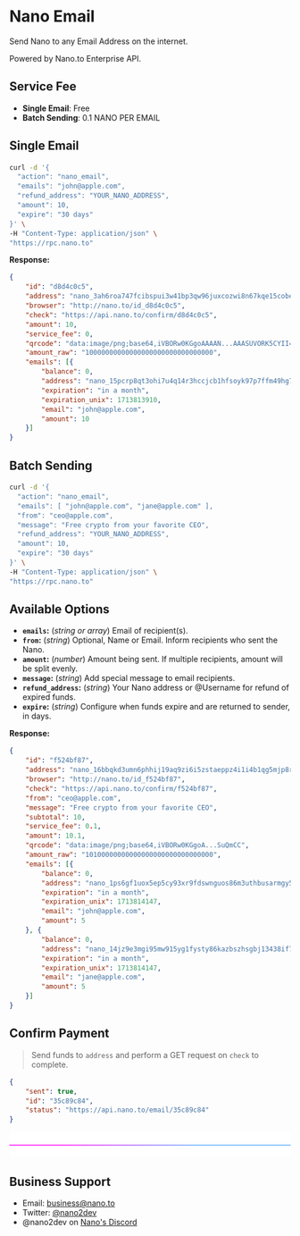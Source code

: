 # Nano Email

Send Nano to any Email Address on the internet. 

Powered by Nano.to Enterprise API.

## Service Fee

- **Single Email**: Free
- **Batch Sending**: 0.1 NANO PER EMAIL

## Single Email

```bash
curl -d '{
  "action": "nano_email",
  "emails": "john@apple.com",
  "refund_address": "YOUR_NANO_ADDRESS",
  "amount": 10,
  "expire": "30 days"
}' \
-H "Content-Type: application/json" \
"https://rpc.nano.to"
```

**Response:**

```json
{
    "id": "d8d4c0c5",
    "address": "nano_3ah6roa747fcibspui3w41bp3qw96juxcozwi8n67kqe15cobec5imkkt9qu",
    "browser": "http://nano.to/id_d8d4c0c5",
    "check": "https://api.nano.to/confirm/d8d4c0c5",
    "amount": 10,
    "service_fee": 0,
    "qrcode": "data:image/png;base64,iVBORw0KGgoAAAAN...AAASUVORK5CYII=",
    "amount_raw": "10000000000000000000000000000000",
    "emails": [{
        "balance": 0,
        "address": "nano_15pcrp8qt3ohi7u4q14r3hccjcb1hfsoyk97p7ffm49hg7rft8b4a8znh7hf",
        "expiration": "in a month",
        "expiration_unix": 1713813910,
        "email": "john@apple.com",
        "amount": 10
    }]
}
```

## Batch Sending

```bash
curl -d '{
  "action": "nano_email",
  "emails": [ "john@apple.com", "jane@apple.com" ],
  "from": "ceo@apple.com",
  "message": "Free crypto from your favorite CEO",
  "refund_address": "YOUR_NANO_ADDRESS",
  "amount": 10,
  "expire": "30 days"
}' \
-H "Content-Type: application/json" \
"https://rpc.nano.to"
```

## Available Options

- **```emails```:** (*string or array*) Email of recipient(s).
- **```from```:** (*string*) Optional, Name or Email. Inform recipients who sent the Nano.
- **```amount```:** (*number*) Amount being sent. If multiple recipients, amount will be split evenly.
- **```message```:** (*string*) Add special message to email recipients.
- **```refund_address```:** (*string*) Your Nano address or @Username for refund of expired funds.
- **```expire```:** (*string*) Configure when funds expire and are returned to sender, in days.


**Response:**

```json
{
    "id": "f524bf87",
    "address": "nano_16bbqkd3umn6phhij19aq9zi6i5zstaeppz4i1i4b1qg5mjp8rc7pnt7shse",
    "browser": "http://nano.to/id_f524bf87",
    "check": "https://api.nano.to/confirm/f524bf87",
    "from": "ceo@apple.com",
    "message": "Free crypto from your favorite CEO",
    "subtotal": 10,
    "service_fee": 0.1,
    "amount": 10.1,
    "qrcode": "data:image/png;base64,iVBORw0KGgoA...SuQmCC",
    "amount_raw": "10100000000000000000000000000000",
    "emails": [{
        "balance": 0,
        "address": "nano_1ps6gf1uox5ep5cy93xr9fdswnguos86m3uthbusarmgy5ejx7cwpghx71ip",
        "expiration": "in a month",
        "expiration_unix": 1713814147,
        "email": "john@apple.com",
        "amount": 5
    }, {
        "balance": 0,
        "address": "nano_14jz9e3mgi95mw915yg1fysty86kazbszhsgbj13438if7uo3mcj1yf9yb6k",
        "expiration": "in a month",
        "expiration_unix": 1713814147,
        "email": "jane@apple.com",
        "amount": 5
    }]
}
```

## Confirm Payment

> Send funds to ```address``` and perform a GET request on ```check``` to complete.

```json
{
    "sent": true,
    "id": "35c89c84",
    "status": "https://api.nano.to/email/35c89c84"
}
```

![line](https://github.com/fwd/n2/raw/master/.github/line.png)

## Business Support

- Email: business@nano.to
- Twitter: [@nano2dev](https://twitter.com/nano2dev)
- @nano2dev on [Nano's Discord](https://discord.com/invite/RNAE2R9) 